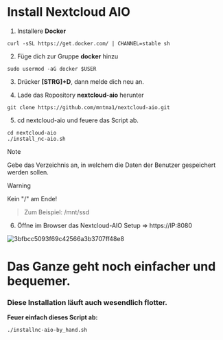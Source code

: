 # Install Nextcloud AIO
 
1. Installere **Docker** 
```
curl -sSL https://get.docker.com/ | CHANNEL=stable sh
```
2. Füge dich zur Gruppe **docker** hinzu
 
```
sudo usermod -aG docker $USER
```
3. Drücker **[STRG]+D**, dann melde dich neu an.
 
4. Lade das Ropository **nextcloud-aio** herunter
 
```
git clone https://github.com/mntma1/nextcloud-aio.git
```
 
5. cd nextcloud-aio und feuere das Script ab.

```
cd nextcloud-aio
./install_nc-aio.sh
```
> [!NOTE]
> Gebe das Verzeichnis an, in welchem die  Daten der Benutzer gespeichert werden sollen.

> [!WARNING]
> Kein "/" am Ende!
>> Zum Beispiel: /mnt/ssd
 
6. Öffne im Browser das Nextcloud-AIO Setup => https://IP:8080

![3bfbcc5093f69c42566a3b3707ff48e8](https://github.com/user-attachments/assets/315eae5f-495d-46dd-a9f5-451b5069e270)


# Das Ganze geht noch einfacher und bequemer. 
### Diese Installation läuft auch wesendlich flotter.

**Feuer einfach dieses Script ab:**
```
./installnc-aio-by_hand.sh
```
